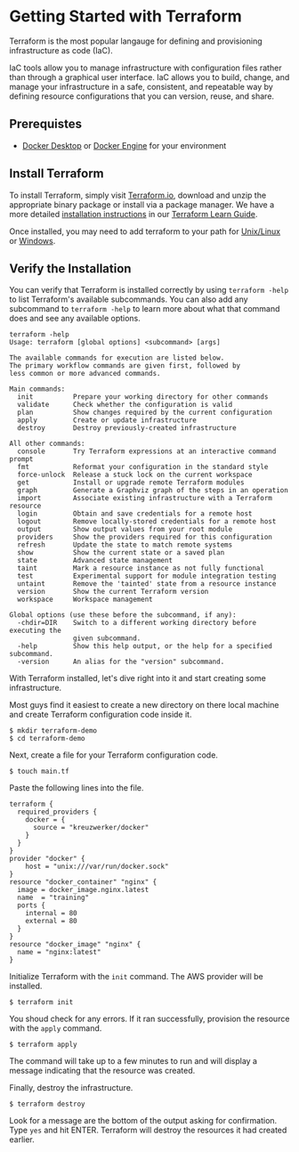 # Getting Started with Terraform

Terraform is the most popular langauge for defining and provisioning infrastructure as code (IaC).

IaC tools allow you to manage infrastructure with configuration files rather than through a graphical user interface. IaC allows you to build, change, and manage your infrastructure in a safe, consistent, and repeatable way by defining resource configurations that you can version, reuse, and share.

## Prerequistes
- [Docker Desktop](https://docs.docker.com/desktop/#download-and-install) or [Docker Engine](https://docs.docker.com/engine/install/) for your environment

## Install Terraform
To install Terraform, simply visit [Terraform.io](https://www.terraform.io/downloads.html), download and unzip the appropriate binary package or install via a package manager.  We have a more detailed [installation instructions](https://learn.hashicorp.com/tutorials/terraform/install-cli) in our [Terraform Learn Guide](https://learn.hashicorp.com/terraform).

Once installed, you may need to add terraform to your path for [Unix/Linux](https://stackoverflow.com/questions/14637979/how-to-permanently-set-path-on-linux-unix) or [Windows](https://stackoverflow.com/questions/1618280/where-can-i-set-path-to-make-exe-on-windows).

## Verify the Installation
You can verify that Terraform is installed correctly by using `terraform -help` to list Terraform's available subcommands. You can also add any subcommand to `terraform -help` to learn more about what that command does and see any available options.

```shell
terraform -help  
Usage: terraform [global options] <subcommand> [args]

The available commands for execution are listed below.
The primary workflow commands are given first, followed by
less common or more advanced commands.

Main commands:
  init          Prepare your working directory for other commands
  validate      Check whether the configuration is valid
  plan          Show changes required by the current configuration
  apply         Create or update infrastructure
  destroy       Destroy previously-created infrastructure

All other commands:
  console       Try Terraform expressions at an interactive command prompt
  fmt           Reformat your configuration in the standard style
  force-unlock  Release a stuck lock on the current workspace
  get           Install or upgrade remote Terraform modules
  graph         Generate a Graphviz graph of the steps in an operation
  import        Associate existing infrastructure with a Terraform resource
  login         Obtain and save credentials for a remote host
  logout        Remove locally-stored credentials for a remote host
  output        Show output values from your root module
  providers     Show the providers required for this configuration
  refresh       Update the state to match remote systems
  show          Show the current state or a saved plan
  state         Advanced state management
  taint         Mark a resource instance as not fully functional
  test          Experimental support for module integration testing
  untaint       Remove the 'tainted' state from a resource instance
  version       Show the current Terraform version
  workspace     Workspace management

Global options (use these before the subcommand, if any):
  -chdir=DIR    Switch to a different working directory before executing the
                given subcommand.
  -help         Show this help output, or the help for a specified subcommand.
  -version      An alias for the "version" subcommand.
```

With Terraform installed, let's dive right into it and start creating some infrastructure.

Most guys find it easiest to create a new directory on there local machine and create Terraform configuration code inside it.

```shell
$ mkdir terraform-demo
$ cd terraform-demo
```

Next, create a file for your Terraform configuration code.

```shell
$ touch main.tf
```

Paste the following lines into the file.

```hcl
terraform {
  required_providers {
    docker = {
      source = "kreuzwerker/docker"
    }
  }
}
provider "docker" {
    host = "unix:///var/run/docker.sock"
}
resource "docker_container" "nginx" {
  image = docker_image.nginx.latest
  name  = "training"
  ports {
    internal = 80
    external = 80
  }
}
resource "docker_image" "nginx" {
  name = "nginx:latest"
}
```

Initialize Terraform with the `init` command. The AWS provider will be installed. 

```shell
$ terraform init
```

You shoud check for any errors. If it ran successfully, provision the resource with the `apply` command.

```shell
$ terraform apply
```

The command will take up to a few minutes to run and will display a message indicating that the resource was created.

Finally, destroy the infrastructure.

```shell
$ terraform destroy
```

Look for a message are the bottom of the output asking for confirmation. Type `yes` and hit ENTER. Terraform will destroy the resources it had created earlier.
